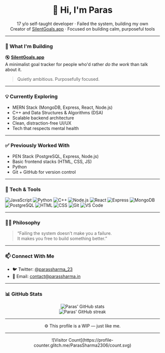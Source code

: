 <h1 align="center">👋 Hi, I'm Paras</h1>
<p align="center">
  17 y/o self-taught developer · Failed the system, building my own<br>
  Creator of <a href="https://silentgoals.app" target="_blank">SilentGoals.app</a> · Focused on building calm, purposeful tools
</p>

---

### 🚀 What I'm Building

🔇 **[SilentGoals.app](https://silentgoals.app)**  
A minimalist goal tracker for people who'd rather *do the work* than talk about it.  
> Quietly ambitious. Purposefully focused.

---

### 💡 Currently Exploring

- MERN Stack (MongoDB, Express, React, Node.js)
- C++ and Data Structures & Algorithms (DSA)
- Scalable backend architecture
- Clean, distraction-free UI/UX
- Tech that respects mental health

---

### ✅ Previously Worked With

- PEN Stack (PostgreSQL, Express, Node.js)
- Basic frontend stacks (HTML, CSS, JS)
- Python
- Git + GitHub for version control

---

### 🧰 Tech & Tools

![JavaScript](https://img.shields.io/badge/JavaScript-F7DF1E?style=flat&logo=javascript&logoColor=black)
![Python](https://img.shields.io/badge/Python-3776AB?style=flat&logo=python&logoColor=white)
![C++](https://img.shields.io/badge/C++-00599C?style=flat&logo=cplusplus&logoColor=white)
![Node.js](https://img.shields.io/badge/Node.js-339933?style=flat&logo=nodedotjs&logoColor=white)
![React](https://img.shields.io/badge/React-61DAFB?style=flat&logo=react&logoColor=black)
![Express](https://img.shields.io/badge/Express.js-000000?style=flat&logo=express&logoColor=white)
![MongoDB](https://img.shields.io/badge/MongoDB-47A248?style=flat&logo=mongodb&logoColor=white)
![PostgreSQL](https://img.shields.io/badge/PostgreSQL-4169E1?style=flat&logo=postgresql&logoColor=white)
![HTML](https://img.shields.io/badge/HTML5-E34F26?style=flat&logo=html5&logoColor=white)
![CSS](https://img.shields.io/badge/CSS3-1572B6?style=flat&logo=css3&logoColor=white)
![Git](https://img.shields.io/badge/Git-F05032?style=flat&logo=git&logoColor=white)
![VS Code](https://img.shields.io/badge/VS%20Code-007ACC?style=flat&logo=visual-studio-code&logoColor=white)

---

### 🧘‍♂️ Philosophy

> “Failing the system doesn't make you a failure.  
> It makes you free to build something better.”

---

### 📫 Connect With Me

- 🐦 Twitter: [@parassharma_23](https://x.com/parassharma_23?s=21)  
- 📧 Email: [contact@parassharma.in](mailto:contact@parassharma.in)

---

### 📊 GitHub Stats

<p align="center">
  <img src="https://github-readme-stats.vercel.app/api?username=ParasSharma2306&show_icons=true&theme=radical" alt="Paras' GitHub stats" />
  <br />
  <img src="https://github-readme-streak-stats.herokuapp.com/?user=ParasSharma2306&theme=radical" alt="Paras' GitHub streak" />
</p>

---

<p align="center">
  ⚙️ This profile is a WIP — just like me.
</p>

---

<p align="center">
  ![Visitor Count](https://profile-counter.glitch.me/ParasSharma2306/count.svg)
</p>


<!---
ParasSharma2306/ParasSharma2306 is a ✨ special ✨ repository because its `README.md` (this file) appears on your GitHub profile.
You can click the Preview link to take a look at your changes.
--->

